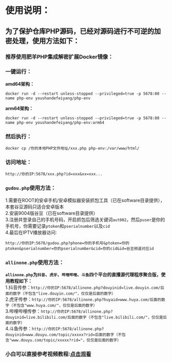 # **使用说明：**
## **为了保护仓库PHP源码，已经对源码进行不可逆的加密处理，使用方法如下：**
### **推荐使用肥羊PHP集成解密扩展Docker镜像：**  
### **一键运行：**  
**amd64架构：**  
```
docker run -d --restart unless-stopped --privileged=true -p 5678:80 --name php-env youshandefeiyang/php-env
```  
**arm64架构：**  
```
docker run -d --restart unless-stopped --privileged=true -p 5678:80 --name php-env youshandefeiyang/php-env:arm64
```  
### **然后执行：**   
```
docker cp /你的本地PHP文件地址/xxx.php php-env:/var/www/html/
```   
### **访问地址：**
```
http://你的IP:5678/xxx.php?id=xxx&xx=xxx...
```
### `gudou.php`使用方法：  
1.需要在ROOT的安卓手机/安卓模拟器安装抓包工具（已在software目录提供），本套谷豆源码只适合安卓版本  
2.安装9004版谷豆（已在software目录提供）  
3.注册并登录自己的手机号码，开启抓包后筛选关键词`aut002`，然后`puser`是你的手机号，你需要记录`ptoken`和`pserialnumber`以及`cid`  
4.最后在IPTV播放器访问∶  
```
http://你的IP:5678/gudou.php?phone=你的手机号&ptoken=你的ptoken&pserialnumber=你的pserialnumber&cid=你的cid&id=谷豆频道对应id
```
### `allinone.php`使用方法： 
**`allinone.php`为`抖音`、`虎牙`、`哔哩哔哩`、`斗鱼`四个平台的直播源代理程序聚合版，使用教程如下：**  
1.抖音传参：`http://你的IP:5678/allinone.php?douyinid=live.douyin.com/后面的数字（不包含"live.douyin.com/"，仅仅是后面的数字）`  
2.虎牙传参：`http://你的IP:5678/allinone.php?huyaid=www.huya.com/后面的数字（不包含"www.huya.com/"，仅仅是后面的数字）`   
3.哔哩哔哩传参：`http://你的IP:5678/allinone.php?douyinid=live.bilibili.com/后面的数字（不包含"live.bilibili.com/"，仅仅是后面的数字）`   
4.斗鱼传参：`http://你的IP:5678/allinone.php?douyinid=www.douyu.com/topic/xxxxx?rid=后面的数字（不包含"www.douyu.com/topic/xxxxx?rid="，仅仅是后面的数字）`   
### 小白可以直接参考视频教程∶[点击观看](https://v1.mk/php)
